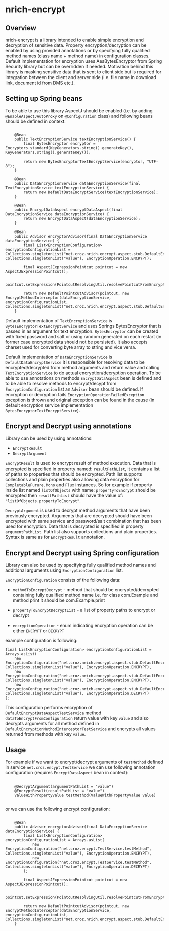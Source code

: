 # nrich-encrypt

## Overview

nrich-encrypt is a library intended to enable simple encryption and decryption of sensitive data. Property encryption/decryption can be
enabled by using provided annotations or by specifying fully qualified method names (class name + method name) in configuration classes.
Default implementation for encryption uses AesBytesEncryptor from Spring Security library but can be overridden if needed.
Motivation behind this library is masking sensitive data that is sent to client side but is required for integration between the client and server side 
(i.e. file name in download link, document id from DMS etc.). 

## Setting up Spring beans

To be able to use this library AspectJ should be enabled (i.e. by adding `@EnableAspectJAutoProxy` on `@Configuration` class) and following beans should be defined in context:

```

    @Bean
    public TextEncryptionService textEncryptionService() {
        final BytesEncryptor encryptor = Encryptors.standard(KeyGenerators.string().generateKey(), KeyGenerators.string().generateKey());

        return new BytesEncryptorTextEncryptService(encryptor, "UTF-8");
    }

    @Bean
    public DataEncryptionService dataEncryptionService(final TextEncryptionService textEncryptionService) {
        return new DefaultDataEncryptService(textEncryptionService);
    }

    @Bean
    public EncryptDataAspect encryptDataAspect(final DataEncryptionService dataEncryptionService) {
        return new EncryptDataAspect(dataEncryptionService);
    }

    @Bean
    public Advisor encryptorAdvisor(final DataEncryptionService dataEncryptionService) {
        final List<EncryptionConfiguration> encryptionConfigurationList = Collections.singletonList("net.croz.nrich.encrypt.aspect.stub.DefaultEncryptDataAspectTestService.dataToEncryptFromConfiguration", Collections.singletonList("value"), EncryptionOperation.ENCRYPT);

        final AspectJExpressionPointcut pointcut = new AspectJExpressionPointcut();

        pointcut.setExpression(PointcutResolvingUtil.resolvePointcutFromEncryptionConfigurationList(encryptionConfigurationList));

        return new DefaultPointcutAdvisor(pointcut, new EncryptMethodInterceptor(dataEncryptionService, encryptionConfigurationList, Collections.singletonList("net.croz.nrich.encrypt.aspect.stub.DefaultEncryptionMethodInterceptorTestService.ignoredMethod")));
    }

``` 

Default implementation of `TextEncryptionService` is `BytesEncryptorTextEncryptService` and uses Springs BytesEncryptor that is passed in as argument
for text encryption. `BytesEncryptor` can be created with fixed password and salt or using random generated on each restart (in former case encrypted data should not be persisted).
It also accepts charset used for converting byte array to string and vice versa.

Default implementation of `DataEncryptionService` is `DefaultDataEncryptService` it is responsible for resolving data to be encrypted/decrypted from method arguments and return value and calling `TextEncryptionService` to do actual encryption/decryption operation.
To be able to use annotations on methods `EncryptDataAspect` bean is defined and to be able to resolve methods to encrypt/decypt from `EncryptionConfiguration` list an `Advisor` bean should be defined.
If encryption or decryption fails `EncryptionOperationFailedException` exception is thrown and original exception can be found in the cause (in default encryption service implementation `BytesEncryptorTextEncryptService`).


## Encrypt and Decrypt using annotations

Library can be used by using annotations:

- `EncryptResult`
- `DecryptArgument`

`EncryptResult` is used to encrypt result of method execution. Data that is encrypted is specified in
property named: `resultPathList`, it contains a list of paths to properties that should be encrypted.
Path list supports collections and plain properties also allowing data encryption for `CompletableFurure`, `Mono` and `Flux` instances. So for example if property inside list named `listOfObjects`
with name: `propertyToEncrypt` should be encrypted then  `resultPathList` should have the value of: `"listOfObjects.propertyToEncrypt"`.

`DecryptArgument` is used to decrypt method arguments that have been previously encrypted. Arguments that
are decrypted should have been encrypted with same service and password/salt combination that has been used for encryption.
Data that is decrypted is specified in property `argumentPathList`. Path list also supports collections and plain
properties. Syntax is same as for `EncryptResult` annotation.


## Encrypt and Decrypt using Spring configuration

Library can also be used by specifying fully qualified method names and additional arguments using `EncryptionConfiguration` list.

`EncryptionConfiguration` consists of the following data:

- `methodToEncryptDecrypt` - method that should be encrypted/decrypted containing fully qualified method name i.e. for class com.Example and method print it should be com.Example.print

- `propertyToEncryptDecryptList` - a list of property paths to encrypt or decrypt

- `encryptionOperation` - enum indicating encryption operation can be either `ENCRYPT` or `DECRYPT` 

example configuration is following:

``` 
final List<EncryptionConfiguration> encryptionConfigurationList = Arrays.asList(
    new EncryptionConfiguration("net.croz.nrich.encrypt.aspect.stub.DefaultEncryptDataAspectTestService.dataToEncryptFromConfiguration", Collections.singletonList("value"), EncryptionOperation.ENCRYPT),
    new EncryptionConfiguration("net.croz.nrich.encrypt.aspect.stub.DefaultEncryptionMethodInterceptorTestService.*", Collections.singletonList("value"), EncryptionOperation.ENCRYPT),
    new EncryptionConfiguration("net.croz.nrich.encrypt.aspect.stub.DefaultEncryptionMethodInterceptorTestService.*", Collections.singletonList("value"), EncryptionOperation.DECRYPT)
);
```

This configuration performs encryption of `DefaultEncryptDataAspectTestService` method `dataToEncryptFromConfiguration` return value with key `value`
and also decrypts arguments for all method defined in `DefaultEncryptionMethodInterceptorTestService` and encrypts all values returned from methods with key `value`.

## Usage

For example if we want to encrypt/decrypt arguments of `testMethod` defined in service `net.croz.encypt.TestService` we can use following annotation configuration (requires `EncryptDataAspect` bean in context):

```

    @DecryptArgument(argumentPathList = "value")
    @EncryptResult(resultPathList = "value")
    ValueWithPropertyValue testMethod(ValueWithPropertyValue value)  


```

or we can use the following encrypt configuration:

```

    @Bean
    public Advisor encryptorAdvisor(final DataEncryptionService dataEncryptionService) {
        final List<EncryptionConfiguration> encryptionConfigurationList = Arrays.asList(
            new EncryptionConfiguration("net.croz.encypt.TestService.testMethod", Collections.singletonList("value"), EncryptionOperation.ENCRYPT),
            new EncryptionConfiguration("net.croz.encypt.TestService.testMethod", Collections.singletonList("value"), EncryptionOperation.DECRYPT)
        );

        final AspectJExpressionPointcut pointcut = new AspectJExpressionPointcut();

        pointcut.setExpression(PointcutResolvingUtil.resolvePointcutFromEncryptionConfigurationList(encryptionConfigurationList));

        return new DefaultPointcutAdvisor(pointcut, new EncryptMethodInterceptor(dataEncryptionService, encryptionConfigurationList, Collections.singletonList("net.croz.nrich.encrypt.aspect.stub.DefaultEncryptionMethodInterceptorTestService.ignoredMethod")));
    }


```
